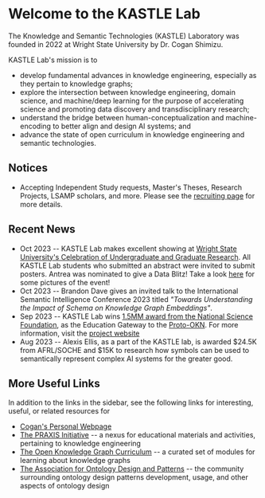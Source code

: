 # Welcome to the KASTLE Lab
The Knowledge and Semantic Technologies (KASTLE) Laboratory was founded in 2022 at Wright State University by Dr. Cogan Shimizu.

KASTLE Lab's mission is to
* develop fundamental advances in knowledge engineering, especially as they pertain to knowledge graphs;
* explore the intersection between knowledge engineering, domain science, and machine/deep learning for the purpose of accelerating science and promoting data discovery and transdisciplinary research;
* understand the bridge between human-conceptualization and machine-encoding to better align and design AI systems; and
* advance the state of open curriculum in knowledge engineering and semantic technologies.

## Notices
* Accepting Independent Study requests, Master's Theses, Research Projects, LSAMP scholars, and more. Please see the [recruiting page](./recruiting.md) for more details.

## Recent News
* Oct 2023 -- KASTLE Lab makes excellent showing at [Wright State University's Celebration of Undergraduate and Graduate Research](https://www.wright.edu/event/celebration-of-undergraduate-graduate-research-scholarship-and-creative-activities). All KASTLE Lab students who submitted an abstract were invited to submit posters. Antrea was nominated to give a Data Blitz! Take a look [here](./events/research_celeb_2023.md) for some pictures of the event!
* Oct 2023 -- Brandon Dave gives an invited talk to the International Semantic Intelligence Conference 2023 titled _"Towards Understanding the Impact of Schema on Knowledge Graph Embeddings"_.
* Sep 2023 -- KASTLE Lab wins [1.5MM award from the National Science Foundation](https://new.nsf.gov/tip/updates/nsf-invests-first-ever-prototype-open-knowledge-network), as the Education Gateway to the [Proto-OKN](https://proto-okn.info/). For more information, visit the [project website](https://edugate.cs.wright.edu/)
* Aug 2023 -- Alexis Ellis, as a part of the KASTLE lab, is awarded $24.5K from AFRL/SOCHE and $15K to research how symbols can be used to semantically represent complex AI systems for the greater good.

## More Useful Links
In addition to the links in the sidebar, see the following links for interesting, useful, or related resources for 
* [Cogan's Personal Webpage](https://coganshimizu.com/)
* [The PRAXIS Initiative](https://the-praxis-initative.org/) -- a nexus for educational materials and activities, pertaining to knowledge engineering
* [The Open Knowledge Graph Curriculum](https://github.com/KGConf/open-kg-curriculum) -- a curated set of modules for learning about knowledge graphs
* [The Association for Ontology Design and Patterns](https://github.com/odpa) -- the community surrounding ontology design patterns development, usage, and other aspects of ontology design